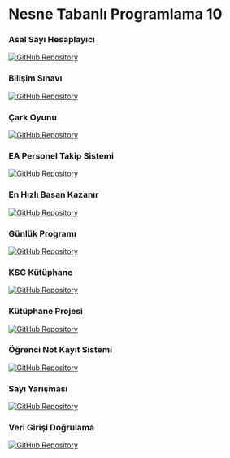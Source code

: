 # Nesne Tabanlı Programlama 10

### Asal Sayı Hesaplayıcı

[![GitHub Repository](https://img.shields.io/badge/GitHub-Repository-blue)](https://github.com/emirhneks/NesneTabanliProgramlama10/tree/main/AsalSayiHesaplayici)

### Bilişim Sınavı

[![GitHub Repository](https://img.shields.io/badge/GitHub-Repository-blue)](https://github.com/emirhneks/NesneTabanliProgramlama10/tree/main/BilisimSinavi)

### Çark Oyunu

[![GitHub Repository](https://img.shields.io/badge/GitHub-Repository-blue)](https://github.com/emirhneks/NesneTabanliProgramlama10/tree/main/CarkOyunu)

### EA Personel Takip Sistemi

[![GitHub Repository](https://img.shields.io/badge/GitHub-Repository-blue)](https://github.com/emirhneks/NesneTabanliProgramlama10/tree/main/EAPersonelTakipSistemi)

### En Hızlı Basan Kazanır

[![GitHub Repository](https://img.shields.io/badge/GitHub-Repository-blue)](https://github.com/emirhneks/NesneTabanliProgramlama10/tree/main/EnHizliBasanKazanir)

### Günlük Programı

[![GitHub Repository](https://img.shields.io/badge/GitHub-Repository-blue)](https://github.com/emirhneks/NesneTabanliProgramlama10/tree/main/GunlukProgrami)

### KSG Kütüphane

[![GitHub Repository](https://img.shields.io/badge/GitHub-Repository-blue)](https://github.com/emirhneks/NesneTabanliProgramlama10/tree/main/KSGKutuphane)

### Kütüphane Projesi

[![GitHub Repository](https://img.shields.io/badge/GitHub-Repository-blue)](https://github.com/emirhneks/NesneTabanliProgramlama10/tree/main/KutuphaneProjesi)

### Öğrenci Not Kayıt Sistemi

[![GitHub Repository](https://img.shields.io/badge/GitHub-Repository-blue)](https://github.com/emirhneks/NesneTabanliProgramlama10/tree/main/OgrenciNotKayitSistemi)

### Sayı Yarışması

[![GitHub Repository](https://img.shields.io/badge/GitHub-Repository-blue)](https://github.com/emirhneks/NesneTabanliProgramlama10/tree/main/SayiYarismasi)

### Veri Girişi Doğrulama

[![GitHub Repository](https://img.shields.io/badge/GitHub-Repository-blue)](https://github.com/emirhneks/NesneTabanliProgramlama10/tree/main/VeriGirisiDogrulama)

